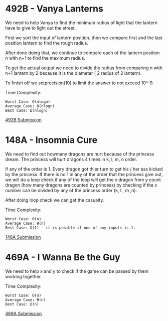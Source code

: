 # 492B - Vanya Lanterns

We need to help Vanya to find the minimum radius of light that the lantern have to give to light out the street.

First we sort the input of lantern position, then we compare first and the last position lantern to find the rough radius.

After done doing that, we continue to compare each of the lantern position n with n+1 to find the maximum radius.

To get the actual output we need to divide the radius from comparing n with n+1 lantern by 2 because it is the diameter ( 2 radius of 2 lantern).

To finish off we setprecision(10) to limit the answer to not exceed 10^-9.


Time Complexity:

	Worst Case: O(nlogn)
	Average Case: θ(nlogn)
	Best Case: Ω(nlogn)

[492B Submission](https://codeforces.com/contest/492/submission/43018104)

# 148A - Insomnia Cure

We need to find out howmany dragons are hurt because of the princess dream. The princess will hurt dragons 4 times in k, l, m, n order.

If any of the order is 1. Every dragon got thier turn to get his / her ass kicked by the princess. If there is no 1 in any of the order that the princess give out,
we will do a loop check if any of the loop will get the x dragon from y count dragon (how many dragons are counted by princess) by checking if the x number can be divided by any of the princess order (k, l , m ,n).

After doing loop check we can get the casualty.


Time Complexity:

	Worst Case: O(n)
	Average Case: θ(n)
	Best Case: Ω(1) - it is posible if one of any inputs is 1.

[148A Submission](https://codeforces.com/contest/148/submission/43018501)
    
# 469A - I Wanna Be the Guy

We need to help x and y to check if the game can be passed by them working together.

Time Complexity:

	Worst Case: O(n)
	Average Case: θ(n)
	Best Case: Ω(n)

[469A Submission](https://codeforces.com/contest/469/submission/43018742)

